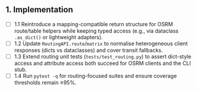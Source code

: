 ## 1. Implementation
- [ ] 1.1 Reintroduce a mapping-compatible return structure for OSRM route/table helpers while keeping typed access (e.g., via dataclass `.as_dict()` or lightweight adapters).
- [ ] 1.2 Update `RoutingAPI.route`/`matrix` to normalise heterogeneous client responses (dicts vs dataclasses) and cover transit fallbacks.
- [ ] 1.3 Extend routing unit tests (`tests/test_routing.py`) to assert dict-style access and attribute access both succeed for OSRM clients and the CLI stub.
- [ ] 1.4 Run `pytest -q` for routing-focused suites and ensure coverage thresholds remain ≥95%.
